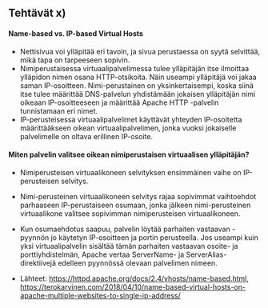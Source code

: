 ## Tehtävät x)

#### Name-based vs. IP-based Virtual Hosts
- Nettisivua voi ylläpitää eri tavoin, ja sivua perustaessa on syytä selvittää, mikä tapa on tarpeeseen sopivin. 
- Nimiperustaisessa virtuaalipalvelimessa tulee ylläpitäjän itse ilmoittaa ylläpidon nimen osana HTTP-otsikoita. Näin useampi ylläpitäjä voi jakaa saman IP-osoitteen. Nimi-perustainen on yksinkertaisempi, koska siinä itse tulee määrittää DNS-palvelun yhdistämään jokaisen ylläpitäjän nimi oikeaan IP-osoitteeseen ja määrittää Apache HTTP -palvelin tunnistamaan eri nimet. 
- IP-perusteisessa virtuaalipalvelimet käyttävät yhteyden IP-osoitetta määrittääkseen oikean virtuaalipalvelimen, jonka vuoksi jokaiselle palvelimelle on oltava erillinen IP-osoite.

#### Miten palvelin valitsee oikean nimiperustaisen virtuaalisen ylläpitäjän?
- Nimiperusteisen virtuaalikoneen selvityksen ensimmäinen vaihe on IP-perusteisen selvitys. 
- Nimi-perusteinen virtuaalikoneen selvitys rajaa sopivimmat vaihtoehdot parhaaseen IP-perustaiseen osumaan, jonka jälkeen nimi-perusteinen virtuaalikone valitsee sopivimman nimiperusteisen virtuaalikoneen. 
- Kun osumaehdotus saapuu, palvelin löytää parhaiten vastaavan <VirtualHost>- pyynnön jo käytetyn IP-osoitteen ja portin perusteella. Jos useampi kuin yksi virtuaalipalvelin sisältää tämän parhaiten vastaavan osoite- ja porttiyhdistelmän, Apache vertaa ServerName- ja ServerAlias-direktiivejä edelleen pyynnössä olevaan palvelimen nimeen.

- Lähteet: https://httpd.apache.org/docs/2.4/vhosts/name-based.html, https://terokarvinen.com/2018/04/10/name-based-virtual-hosts-on-apache-multiple-websites-to-single-ip-address/

